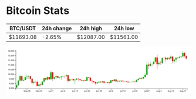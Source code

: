 # Bitcoin Stats

BTC/USDT|24h change|24h high|24h low|
|---|---|---|---|
|$11693.08|-2.65%|$12087.00|$11561.00|

<img src="./chart.svg">
